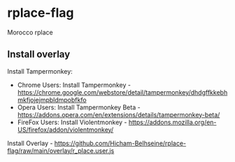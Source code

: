 # rplace-flag

Morocco rplace

## Install overlay
Install Tampermonkey:

- Chrome Users: Install Tampermonkey - https://chrome.google.com/webstore/detail/tampermonkey/dhdgffkkebhmkfjojejmpbldmpobfkfo 
- Opera Users: Install Tampermonkey Beta - https://addons.opera.com/en/extensions/details/tampermonkey-beta/
- FireFox Users: Install Violentmonkey - https://addons.mozilla.org/en-US/firefox/addon/violentmonkey/

Install Overlay - https://github.com/Hicham-Belhseine/rplace-flag/raw/main/overlay/r_place.user.js
